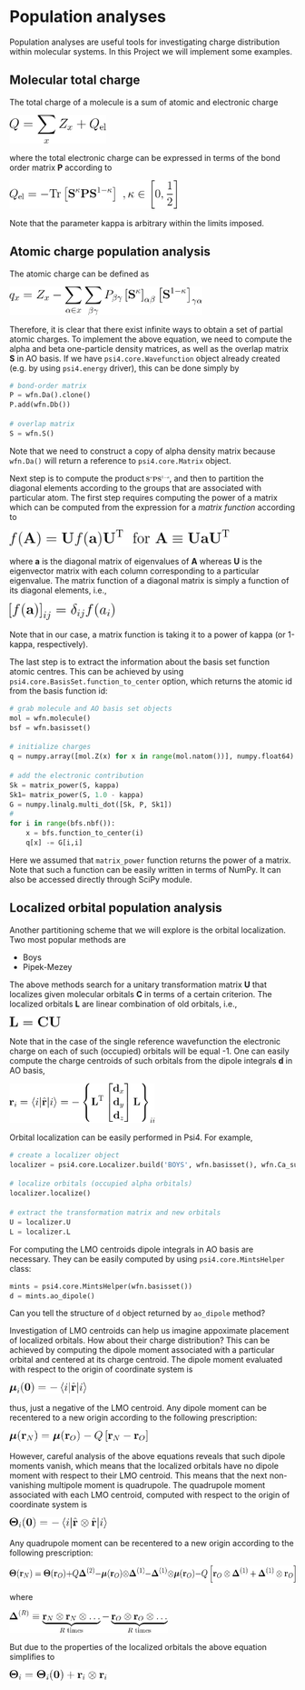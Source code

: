 # Population analyses

Population analyses are useful tools for investigating charge distribution
within molecular systems. In this Project we will implement some examples.

## Molecular total charge

The total charge of a molecule is a sum of atomic and electronic charge

<img src="../../doc/figures/equations/charge-tot.png" height="50"/>

where the total electronic charge
can be expressed in terms of the
bond order matrix **P** according to

<img src="../../doc/figures/equations/charge-el.png" height="50"/>

Note that the parameter kappa is arbitrary within the limits imposed.

## Atomic charge population analysis

The atomic charge can be defined as

<img src="../../doc/figures/equations/charge-partial.atom.png" height="50"/>

Therefore, it is clear that there exist infinite ways to obtain
a set of partial atomic charges. To implement the above equation, we need
to compute the alpha and beta one-particle density matrices, as well as
the overlap matrix **S** in AO basis. If we have `psi4.core.Wavefunction` object
already created (e.g. by using `psi4.energy` driver),
this can be done simply by

```python
# bond-order matrix
P = wfn.Da().clone()
P.add(wfn.Db())

# overlap matrix
S = wfn.S()
```

Note that we need to construct a copy of alpha density matrix because `wfn.Da()` will return 
a reference to `psi4.core.Matrix` object.

Next step is to compute the product 
<img src="../../doc/figures/equations/sps.png" height="10"/>, and then to partition the diagonal
elements according to the groups that are associated with particular atom.
The first step requires computing the power of a matrix which can be computed from
the expression for a *matrix function* according to

<img src="../../doc/figures/equations/matrix-function.png" height="30"/>

where **a** is the diagonal matrix of eigenvalues of **A** whereas **U** is the eigenvector matrix
with each column corresponding to a particular eigenvalue. The matrix function of a diagonal
matrix is simply a function of its diagonal elements, i.e.,

<img src="../../doc/figures/equations/matrix-function-eig.png" height="30"/>

Note that in our case, a matrix function is taking it to a power of kappa (or 1-kappa, respectively).

The last step is to extract the information about the basis set function atomic centres.
This can be achieved by using `psi4.core.BasisSet.function_to_center` option, which returns the atomic id
from the basis function id:

```python
# grab molecule and AO basis set objects
mol = wfn.molecule()
bsf = wfn.basisset()

# initialize charges
q = numpy.array([mol.Z(x) for x in range(mol.natom())], numpy.float64)

# add the electronic contribution
Sk = matrix_power(S, kappa)
Sk1= matrix_power(S, 1.0 - kappa)
G = numpy.linalg.multi_dot([Sk, P, Sk1])
# 
for i in range(bfs.nbf()):
    x = bfs.function_to_center(i)
    q[x] -= G[i,i]
```

Here we assumed that `matrix_power` function returns the power of a matrix. Note that
such a function can be easily written in terms of NumPy. It can also be accessed directly
through SciPy module.

## Localized orbital population analysis

Another partitioning scheme that we will explore is the orbital localization.
Two most popular methods are 
  - Boys
  - Pipek-Mezey

The above methods search for a unitary transformation matrix **U** that
localizes given molecular orbitals **C** in terms of a certain criterion.
The localized orbitals **L** are linear combination of old orbitals, i.e.,

<img src="../../doc/figures/equations/loc.png" height="18"/>

Note that in the case of the single reference wavefunction 
the electronic charge on each of such (occupied) orbitals will be equal -1.
One can easily compute the charge centroids of such orbitals from
the dipole integrals **d** in AO basis,

<img src="../../doc/figures/equations/lmoc.png" height="70"/>

Orbital localization can be easily performed in Psi4. For example,

```python
# create a localizer object
localizer = psi4.core.Localizer.build('BOYS', wfn.basisset(), wfn.Ca_subset("AO","OCC"))

# localize orbitals (occupied alpha orbitals)
localizer.localize()

# extract the transformation matrix and new orbitals
U = localizer.U
L = localizer.L
```

For computing the LMO centroids dipole integrals in AO basis are necessary.
They can be easily computed by using `psi4.core.MintsHelper` class:

```python
mints = psi4.core.MintsHelper(wfn.basisset())
d = mints.ao_dipole()
```

Can you tell the structure of `d` object returned by `ao_dipole` method?

Investigation of LMO centroids can help us imagine appoximate placement of localized orbitals. 
How about their charge distribution? This can be achieved by computing the dipole moment
associated with a particular orbital and centered at its charge centroid. The dipole moment
evaluated with respect to the origin of coordinate system is

<img src="../../doc/figures/equations/mu-o.png" height="20"/>

thus, just a negative of the LMO centroid. 
Any dipole moment can be recentered to a new origin according to the
following prescription:

<img src="../../doc/figures/equations/mu-n.png" height="20"/>

However, careful analysis of the above equations
reveals that such dipole moments vanish, which means that the localized orbitals
have no dipole moment with respect to their LMO centroid.
This means that
the next non-vanishing multipole moment is quadrupole.
The quadrupole moment associated with each LMO centroid, computed with respect to the origin
of coordinate system is

<img src="../../doc/figures/equations/quad-o.png" height="20"/>

Any quadrupole moment can be recentered to a new origin according to the
following prescription:

<img src="../../doc/figures/equations/quad-n.png" height="30"/>

where

<img src="../../doc/figures/equations/delta-r.png" height="40"/>

But due to the properties of the localized orbitals the above equation simplifies to

<img src="../../doc/figures/equations/quad-n-lmoc.png" height="20"/>



